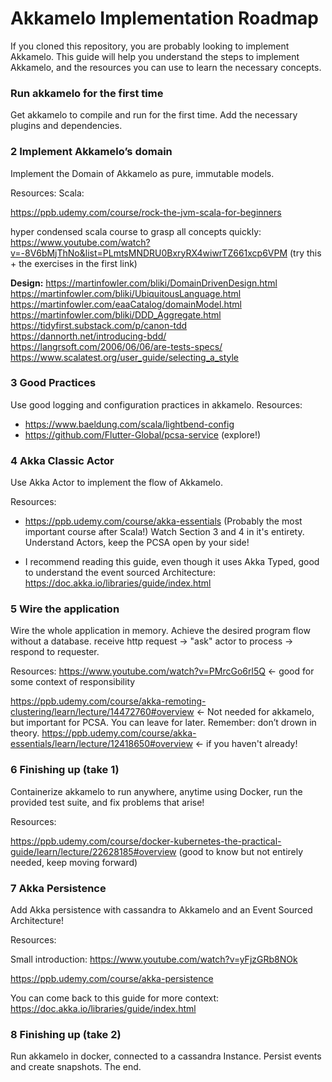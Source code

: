 # Akkamelo Implementation Roadmap
If you cloned this repository, you are probably looking to implement Akkamelo. 
This guide will help you understand the steps to implement Akkamelo, and the resources you can use to learn the necessary concepts.

### Run akkamelo for the first time

Get akkamelo to compile and run for the first time. Add the necessary plugins and dependencies.

### 2 Implement Akkamelo’s domain

Implement the Domain of Akkamelo as pure, immutable models.

Resources:
Scala:

https://ppb.udemy.com/course/rock-the-jvm-scala-for-beginners

hyper condensed scala course to grasp all concepts quickly: https://www.youtube.com/watch?v=-8V6bMjThNo&list=PLmtsMNDRU0BxryRX4wiwrTZ661xcp6VPM  (try this + the exercises in the first link)

**Design:**
https://martinfowler.com/bliki/DomainDrivenDesign.html
https://martinfowler.com/bliki/UbiquitousLanguage.html
https://martinfowler.com/eaaCatalog/domainModel.html
https://martinfowler.com/bliki/DDD_Aggregate.html
https://tidyfirst.substack.com/p/canon-tdd
https://dannorth.net/introducing-bdd/
https://langrsoft.com/2006/06/06/are-tests-specs/
https://www.scalatest.org/user_guide/selecting_a_style

### 3 Good Practices
Use good logging and configuration practices in akkamelo.
Resources:
- https://www.baeldung.com/scala/lightbend-config
- https://github.com/Flutter-Global/pcsa-service  (explore!)

### 4 Akka Classic Actor

Use Akka Actor to implement the flow of Akkamelo.

Resources:
- https://ppb.udemy.com/course/akka-essentials  (Probably the most important course after Scala!)
Watch Section 3 and 4 in it's entirety. Understand Actors, keep the PCSA open by your side!

- I recommend reading this guide, even though it uses Akka Typed, good to understand the event sourced Architecture: https://doc.akka.io/libraries/guide/index.html

### 5 Wire the application

Wire the whole application in memory. Achieve the desired program flow without a database.
receive http request -> "ask" actor to process -> respond to requester.

Resources:
https://www.youtube.com/watch?v=PMrcGo6rl5Q  ← good for some context of responsibility

https://ppb.udemy.com/course/akka-remoting-clustering/learn/lecture/14472760#overview ← Not needed for akkamelo, but important for PCSA. You can leave for later. Remember: don’t drown in theory.
https://ppb.udemy.com/course/akka-essentials/learn/lecture/12418650#overview ← if you haven't already!

### 6 Finishing up (take 1)

Containerize akkamelo to run anywhere, anytime using Docker, run the provided test suite, and fix problems that arise!

Resources:

https://ppb.udemy.com/course/docker-kubernetes-the-practical-guide/learn/lecture/22628185#overview (good to know but not entirely needed, keep moving forward)

### 7 Akka Persistence

Add Akka persistence with cassandra to Akkamelo and an Event Sourced Architecture!

Resources:

Small introduction: https://www.youtube.com/watch?v=yFjzGRb8NOk

https://ppb.udemy.com/course/akka-persistence

You can come back to this guide for more context:
https://doc.akka.io/libraries/guide/index.html

### 8 Finishing up (take 2)

Run akkamelo in docker, connected to a cassandra Instance. Persist events and create snapshots. The end.

